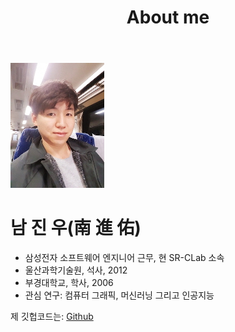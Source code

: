 ﻿---
layout: page
title: About me
permalink: /about/
---

![title](./assets/profile.jpg)

# 남 진 우(南 進 佑)
* 삼성전자 소프트웨어 엔지니어 근무, 현 SR-CLab 소속 
* 울산과학기술원, 석사, 2012
* 부경대학교, 학사, 2006 
* 관심 연구: 컴퓨터 그래픽, 머신러닝 그리고 인공지능 

제 깃헙코드는:
[Github](https://github.com/junimnjw)  

  



